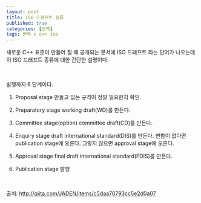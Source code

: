 ```yaml
---
layout: post
title: ISO 드래프트 종류
published: true
categories: [번역]
tags: 번역 c c++ iso
---
```

새로운 C++ 표준이 만들어 질 때 공개되는 문서에 ISO 드래프트 라는 단어가 나오는데 이 ISO 드래프트 종류에 대한 간단한 설명이다.  
    
<br>  
   
발행까지 6 단계이다.  
  
1. Proposal stage
만들고 있는 규격이 정말 필요한지 확인.  
  
2. Preparatory stage
working draft(WD)를 만든다.  
  
3. Committee stage(option)
committee draft(CD)를 만든다.  
  
4. Enquiry stage
draft international standard(DIS)를 만든다. 변함이 없다면 publication stage에 오른다. 그렇지 않으면 approval stage에 오른다.  
  
5. Approval stage
final draft international standard(FDIS)를 만든다.  
  
6. Publication stage
발행  
  
<br>  
    
출처: http://qiita.com/JADEN/items/c5daa70793cc5e2d0a07
